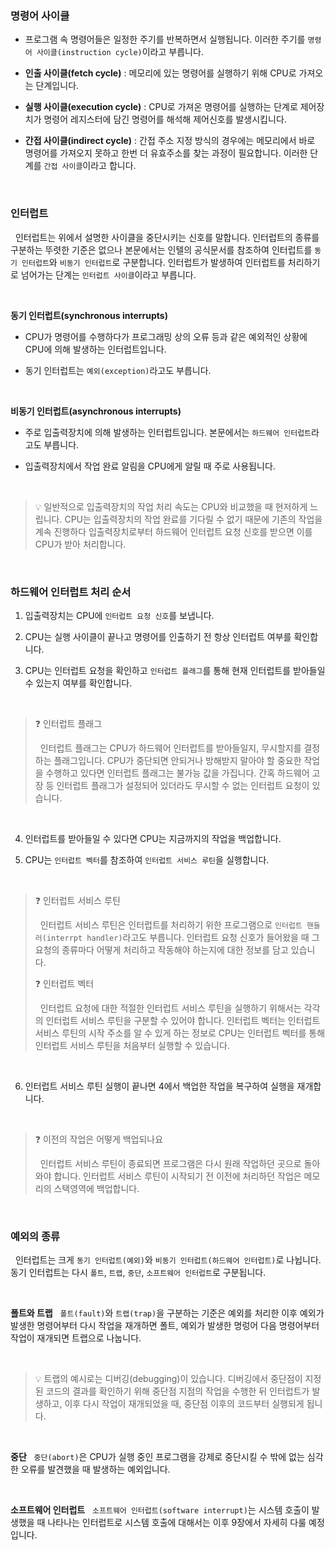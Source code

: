 ### 명령어 사이클

- 프로그램 속 명령어들은 일정한 주기를 반복하면서 실행됩니다. 이러한 주기를 `명령어 사이클(instruction cycle)`이라고 부릅니다.

- **인출 사이클(fetch cycle)** : 메모리에 있는 명령어를 실행하기 위해 CPU로 가져오는 단계입니다.

- **실행 사이클(execution cycle)** : CPU로 가져온 명령어를 실행하는 단계로 제어장치가 명령어 레지스터에 담긴 명령어를 해석해 제어신호를 발생시킵니다.

- **간접 사이클(indirect cycle)** : 간접 주소 지정 방식의 경우에는 메모리에서 바로 명령어를 가져오지 못하고 한번 더 유효주소를 찾는 과정이 필요합니다. 이러한 단계를 `간접 사이클`이라고 합니다.

<br>

### 인터럽트

&nbsp;&nbsp;인터럽트는 위에서 설명한 사이클을 중단시키는 신호를 말합니다. 인터럽트의 종류를 구분하는 뚜렷한 기준은 없으나 본문에서는 인텔의 공식문서를 참조하여 인터럽트를 `동기 인터럽트`와 `비동기 인터럽트`로 구분합니다. 인터럽트가 발생하여 인터럽트를 처리하기로 넘어가는 단계는 `인터럽트 사이클`이라고 부릅니다.

<br>

**동기 인터럽트(synchronous interrupts)**

- CPU가 명령어를 수행하다가 프로그래밍 상의 오류 등과 같은 예외적인 상황에 CPU에 의해 발생하는 인터럽트입니다.

- 동기 인터럽트는 `예외(exception)`라고도 부릅니다.

<br>

**비동기 인터럽트(asynchronous interrupts)**

- 주로 입출력장치에 의해 발생하는 인터럽트입니다. 본문에서는 `하드웨어 인터럽트`라고도 부릅니다.

- 입출력장치에서 작업 완료 알림을 CPU에게 알릴 때 주로 사용됩니다.

<br>

> 💡 일반적으로 입출력장치의 작업 처리 속도는 CPU와 비교했을 때 현저하게 느립니다. CPU는 입출력장치의 작업 완료를 기다릴 수 없기 때문에 기존의 작업을 계속 진행하다 입출력장치로부터 하드웨어 인터럽트 요청 신호를 받으면 이를 CPU가 받아 처리합니다.

<br>

### 하드웨어 인터럽트 처리 순서

1. 입출력장치는 CPU에 `인터럽트 요청 신호`를 보냅니다.

2. CPU는 실행 사이클이 끝나고 명령어를 인출하기 전 항상 인터럽트 여부를 확인합니다.

3. CPU는 인터럽트 요청을 확인하고 `인터럽트 플래그`를 통해 현재 인터럽트를 받아들일 수 있는지 여부를 확인합니다.

<br>

> ❓ 인터럽트 플래그
>
> &nbsp;&nbsp;인터럽트 플래그는 CPU가 하드웨어 인터럽트를 받아들일지, 무시할지를 결정하는 플래그입니다. CPU가 중단되면 안되거나 방해받지 말아야 할 중요한 작업을 수행하고 있다면 인터럽트 플래그는 불가능 값을 가집니다. 간혹 하드웨어 고장 등 인터럽트 플래그가 설정되어 있더라도 무시할 수 없는 인터럽트 요청이 있습니다.

<br>

4. 인터럽트를 받아들일 수 있다면 CPU는 지금까지의 작업을 백업합니다.

5. CPU는 `인터럽트 벡터`를 참조하여 `인터럽트 서비스 루틴`을 실행합니다.

<br>

> ❓ 인터럽트 서비스 루틴
>
> &nbsp;&nbsp;인터럽트 서비스 루틴은 인터럽트를 처리하기 위한 프로그램으로 `인터럽트 핸들러(interrpt handler)`라고도 부릅니다. 인터럽트 요청 신호가 들어왔을 때 그 요청의 종류마다 어떻게 처리하고 작동해야 하는지에 대한 정보를 담고 있습니다.
>
> ❓ 인터럽트 벡터
>
> &nbsp;&nbsp;인터럽트 요청에 대한 적절한 인터럽트 서비스 루틴을 실행하기 위해서는 각각의 인터럽트 서비스 루틴을 구분할 수 있어야 합니다. 인터럽트 벡터는 인터럽트 서비스 루틴의 시작 주소를 알 수 있게 하는 정보로 CPU는 인터럽트 벡터를 통해 인터럽트 서비스 루틴을 처음부터 실행할 수 있습니다.

<br>

6. 인터럽트 서비스 루틴 실행이 끝나면 4에서 백업한 작업을 복구하여 실행을 재개합니다.

<br>

> ❓ 이전의 작업은 어떻게 백업되나요
>
> &nbsp;&nbsp;인터럽트 서비스 루틴이 종료되면 프로그램은 다시 원래 작업하던 곳으로 돌아와야 합니다. 인터럽트 서비스 루틴이 시작되기 전 이전에 처리하던 작업은 메모리의 스택영역에 백업합니다.

<br>

### 예외의 종류

&nbsp;&nbsp;인터럽트는 크게 `동기 인터럽트(예외)`와 `비동기 인터럽트(하드웨어 인터럽트)`로 나뉩니다. 동기 인터럽트는 다시 `폴트`, `트랩`, `중단`, `소프트웨어 인터럽트`로 구분됩니다.

<br>

**폴트와 트랩**
&nbsp;&nbsp;`폴트(fault)`와 `트랩(trap)`을 구분하는 기준은 예외를 처리한 이후 예외가 발생한 명령어부터 다시 작업을 재개하면 폴트, 예외가 발생한 명렁어 다음 명령어부터 작업이 재개되면 트랩으로 나눕니다.

<br>

> 💡 트랩의 예시로는 디버깅(debugging)이 있습니다. 디버깅에서 중단점이 지정된 코드의 결과를 확인하기 위해 중단점 지점의 작업을 수행한 뒤 인터럽트가 발생하고, 이후 다시 작업이 재개되었을 때, 중단점 이후의 코드부터 실행되게 됩니다.

<br>

**중단**
&nbsp;&nbsp;`중단(abort)`은 CPU가 실행 중인 프로그램을 강제로 중단시킬 수 밖에 없는 심각한 오류를 발견했을 때 발생하는 예외입니다.

<br>

**소프트웨어 인터럽트**
&nbsp;&nbsp;`소프트웨어 인터럽트(software interrupt)`는 시스템 호출이 발생했을 때 나타나는 인터럽트로 시스템 호출에 대해서는 이후 9장에서 자세히 다룰 예정입니다.

<br>
